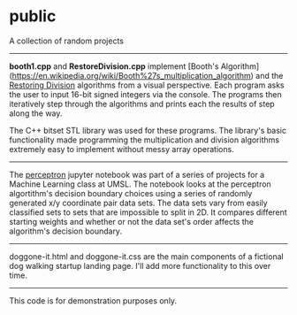 # public
A collection of random projects

________

**booth1.cpp** and **RestoreDivision.cpp** implement [Booth's Algorithm]
(https://en.wikipedia.org/wiki/Booth%27s_multiplication_algorithm)
and the [Restoring Division](https://en.wikipedia.org/wiki/Division_algorithm) algorithms 
from a visual perspective. Each program asks the user to input 16-bit signed integers via the console. The programs then 
iteratively step through the 
algorithms and prints each the results of step along the way.   

The C++ bitset STL library was used for these programs.  The library's basic functionality made programming the multiplication 
and division algorithms extremely easy to implement without messy array operations.   

________

The [perceptron](https://en.wikipedia.org/wiki/Perceptron) jupyter notebook was part of a series of projects for a Machine 
Learning class at UMSL. The notebook looks at the perceptron algortithm's decision boundary choices using a series of randomly 
generated x/y coordinate pair data sets. The data sets vary from easily classified sets to sets that are impossible to split 
in 2D. It compares different starting weights and whether or not the data set's order affects the algorithm's decision 
boundary.

________

doggone-it.html and doggone-it.css are the main components of a fictional dog walking startup landing page. I'll add more 
functionality to this over time.

________

This code is for demonstration purposes only.

